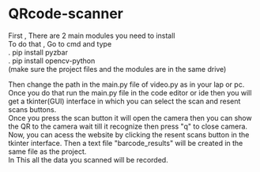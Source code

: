# QRcode-scanner
First , There are 2 main modules you need to install\
To do that , Go to cmd and type\
 . pip install pyzbar\
 . pip install opencv-python\
 (make sure the project files and the modules are in the same drive)
  
Then change the path in the main.py file of video.py as in your lap or pc.
Once you do that run the main.py file in the code editor or ide then you will get a tkinter(GUI) interface in which you can select the scan and resent scans buttons.\
Once you press the scan button it will open the camera then you can show the QR to the camera wait till it recognize then press "q" to close camera.\
Now, you can acess the website by clicking the resent scans button in the tkinter interface. Then a text file "barcode_results" will be created in the same file as the project.\
In This all the data you scanned will be recorded.
